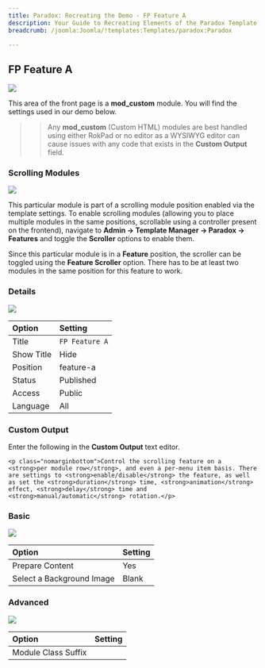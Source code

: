 ```yaml
---
title: Paradox: Recreating the Demo - FP Feature A
description: Your Guide to Recreating Elements of the Paradox Template for Joomla
breadcrumb: /joomla:Joomla/!templates:Templates/paradox:Paradox

---
```


FP Feature A
-----

![][demo]

This area of the front page is a **mod_custom** module. You will find the settings used in our demo below.

>> Any **mod_custom** (Custom HTML) modules are best handled using either RokPad or no editor as a WYSIWYG editor can cause issues with any code that exists in the **Custom Output** field.

### Scrolling Modules

![][demo5]

This particular module is part of a scrolling module position enabled via the template settings. To enable scrolling modules (allowing you to place multiple modules in the same positions, scrollable using a controller present on the frontend), navigate to **Admin -> Template Manager -> Paradox -> Features** and toggle the **Scroller** options to enable them. 

Since this particular module is in a **Feature** position, the scroller can be toggled using the **Feature Scroller** option. There has to be at least two modules in the same position for this feature to work.

### Details

![][demo2]

| Option     | Setting           |  
| :--------- | :---------------- |  
| Title      | `FP Feature A`    |  
| Show Title | Hide              |  
| Position   | feature-a         |  
| Status     | Published         |  
| Access     | Public            |  
| Language   | All               |  

### Custom Output

Enter the following in the **Custom Output** text editor.

~~~
<p class="nomarginbottom">Control the scrolling feature on a <strong>per module row</strong>, and even a per-menu item basis. There are settings to <strong>enable/disable</strong> the feature, as well as set the <strong>duration</strong> time, <strong>animation</strong> effect, <strong>delay</strong> time and <strong>manual/automatic</strong> rotation.</p>
~~~

### Basic

![][demo3]

| Option                    | Setting |
| :------------------------ | :------ |
| Prepare Content           | Yes     |
| Select a Background Image | Blank   |

### Advanced

![][demo4]

| Option              | Setting |  
| :------------------ | :------ |  
| Module Class Suffix |         |  

[demo]: assets/demo_3.jpeg
[demo2]: assets/demo_3a.jpeg
[demo3]: assets/demo_3b.jpeg
[demo4]: assets/demo_3c.jpeg
[demo5]: assets/demo_1d.jpeg
